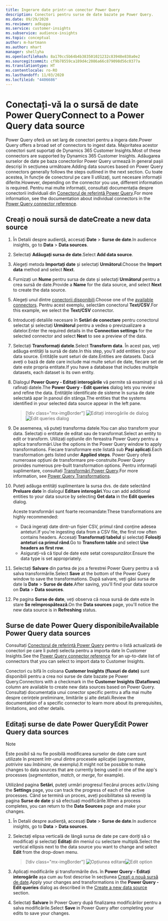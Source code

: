 ```yaml
---
title: Ingerare date printr-un conector Power Query
description: Conectori pentru surse de date bazate pe Power Query.
ms.date: 09/29/2020
ms.reviewer: adkuppa
ms.service: customer-insights
ms.subservice: audience-insights
ms.topic: conceptual
author: m-hartmann
ms.author: mhart
manager: shellyha
ms.openlocfilehash: 8a170cc5b64b4b383501021232c83948e838a0e2
ms.sourcegitcommit: cf9b78559ca189d4c2086a66c879098d56c0377a
ms.translationtype: HT
ms.contentlocale: ro-RO
ms.lasthandoff: 11/03/2020
ms.locfileid: "4406686"
---
```

# <a name="connect-to-a-power-query-data-source"></a><span data-ttu-id="aa3eb-103">Conectați-vă la o sursă de date Power Query</span><span class="sxs-lookup"><span data-stu-id="aa3eb-103">Connect to a Power Query data source</span></span>

<span data-ttu-id="aa3eb-104">Power Query oferă un set larg de conectori pentru a ingera date.</span><span class="sxs-lookup"><span data-stu-id="aa3eb-104">Power Query offers a broad set of connectors to ingest data.</span></span> <span data-ttu-id="aa3eb-105">Majoritatea acestor conectori sunt suportați de Dynamics 365 Customer Insights.</span><span class="sxs-lookup"><span data-stu-id="aa3eb-105">Most of these connectors are supported by Dynamics 365 Customer Insights.</span></span> <span data-ttu-id="aa3eb-106">Adăugarea surselor de date pe baza conectorilor Power Query urmează în general pașii descriși în secțiunea următoare.</span><span class="sxs-lookup"><span data-stu-id="aa3eb-106">Adding data sources based on Power Query connectors generally follows the steps outlined in the next section.</span></span> <span data-ttu-id="aa3eb-107">Cu toate acestea, în funcție de conectorul pe care îl utilizați, sunt necesare informații diferite.</span><span class="sxs-lookup"><span data-stu-id="aa3eb-107">However, depending on the connector you use, different information is required.</span></span> <span data-ttu-id="aa3eb-108">Pentru mai multe informații, consultați documentația despre conectorii individuali din [Conectorul de referință Power Query](https://docs.microsoft.com/power-query/connectors/).</span><span class="sxs-lookup"><span data-stu-id="aa3eb-108">For more information, see the documentation about individual connectors in the [Power Query connector reference](https://docs.microsoft.com/power-query/connectors/).</span></span>

## <a name="create-a-new-data-source"></a><span data-ttu-id="aa3eb-109">Creați o nouă sursă de date</span><span class="sxs-lookup"><span data-stu-id="aa3eb-109">Create a new data source</span></span>

1. <span data-ttu-id="aa3eb-110">În Detalii despre audiență, accesați **Date** > **Surse de date**.</span><span class="sxs-lookup"><span data-stu-id="aa3eb-110">In audience insights, go to **Data** > **Data sources**.</span></span>

1. <span data-ttu-id="aa3eb-111">Selectați **Adăugați sursa de date**.</span><span class="sxs-lookup"><span data-stu-id="aa3eb-111">Select **Add data source**.</span></span>

1. <span data-ttu-id="aa3eb-112">Alegeți metoda **Importați date** și selectați **Următorul**.</span><span class="sxs-lookup"><span data-stu-id="aa3eb-112">Choose the **Import data** method and select **Next**.</span></span>

1. <span data-ttu-id="aa3eb-113">Furnizați un **Nume** pentru sursa de date și selectați **Următorul** pentru a crea sursă de date.</span><span class="sxs-lookup"><span data-stu-id="aa3eb-113">Provide a **Name** for the data source, and select **Next** to create the data source.</span></span>

1. <span data-ttu-id="aa3eb-114">Alegeți unul dintre [conectorii disponibili](#available-power-query-data-sources).</span><span class="sxs-lookup"><span data-stu-id="aa3eb-114">Choose one of the [available connectors](#available-power-query-data-sources).</span></span> <span data-ttu-id="aa3eb-115">Pentru acest exemplu, selectăm conectorul **Text/CSV**.</span><span class="sxs-lookup"><span data-stu-id="aa3eb-115">For this example, we select the **Text/CSV** connector.</span></span>

1. <span data-ttu-id="aa3eb-116">Introduceți detaliile necesare în **Setări de conectare** pentru conectorul selectat și selectați **Următorul** pentru a vedea o previzualizare a datelor.</span><span class="sxs-lookup"><span data-stu-id="aa3eb-116">Enter the required details in the **Connection settings** for the selected connector and select **Next** to see a preview of the data.</span></span>

1. <span data-ttu-id="aa3eb-117">Selectați **Transformați datele**.</span><span class="sxs-lookup"><span data-stu-id="aa3eb-117">Select **Transform data**.</span></span> <span data-ttu-id="aa3eb-118">În acest pas, veți adăuga entități la sursă de date.</span><span class="sxs-lookup"><span data-stu-id="aa3eb-118">In this step, you'll add entities to your data source.</span></span> <span data-ttu-id="aa3eb-119">Entitățile sunt seturi de date.</span><span class="sxs-lookup"><span data-stu-id="aa3eb-119">Entities are datasets.</span></span> <span data-ttu-id="aa3eb-120">Dacă aveți o bază de date care include mai multe seturi de date, fiecare set de date este propria entitate.</span><span class="sxs-lookup"><span data-stu-id="aa3eb-120">If you have a database that includes multiple datasets, each dataset is its own entity.</span></span>

1. <span data-ttu-id="aa3eb-121">Dialogul **Power Query - Editați interogările** vă permite să examinați și să rafinați datele.</span><span class="sxs-lookup"><span data-stu-id="aa3eb-121">The **Power Query - Edit queries** dialog lets you review and refine the data.</span></span> <span data-ttu-id="aa3eb-122">Entitățile identificate de sisteme în sursa de date selectată apar în panoul din stânga.</span><span class="sxs-lookup"><span data-stu-id="aa3eb-122">The entities that the systems identified in your selected data source appear in the left pane.</span></span>

   > [!div class="mx-imgBorder"]
   > <span data-ttu-id="aa3eb-123">![Editați interogările de dialog](media/data-manager-configure-edit-queries.png "Editați interogările de dialog")</span><span class="sxs-lookup"><span data-stu-id="aa3eb-123">![Edit queries dialog](media/data-manager-configure-edit-queries.png "Edit queries dialog")</span></span>

1. <span data-ttu-id="aa3eb-124">De asemenea, vă puteți transforma datele.</span><span class="sxs-lookup"><span data-stu-id="aa3eb-124">You can also transform your data.</span></span> <span data-ttu-id="aa3eb-125">Selectați o entitate de editat sau de transformat.</span><span class="sxs-lookup"><span data-stu-id="aa3eb-125">Select an entity to edit or transform.</span></span> <span data-ttu-id="aa3eb-126">Utilizați opțiunile din fereastra Power Query pentru a aplica transformări.</span><span class="sxs-lookup"><span data-stu-id="aa3eb-126">Use the options in the Power Query window to apply transformations.</span></span> <span data-ttu-id="aa3eb-127">Fiecare transformare este listată sub **Pași aplicați**.</span><span class="sxs-lookup"><span data-stu-id="aa3eb-127">Each transformation gets listed under **Applied steps**.</span></span> <span data-ttu-id="aa3eb-128">Power Query oferă numeroase opțiuni de transformare pre-construite.</span><span class="sxs-lookup"><span data-stu-id="aa3eb-128">Power Query provides numerous pre-built transformation options.</span></span> <span data-ttu-id="aa3eb-129">Pentru informații suplimentare, consultați [Transformări Power Query](https://docs.microsoft.com/power-query/power-query-what-is-power-query#transformations).</span><span class="sxs-lookup"><span data-stu-id="aa3eb-129">For more information, see [Power Query Transformations](https://docs.microsoft.com/power-query/power-query-what-is-power-query#transformations).</span></span>

1. <span data-ttu-id="aa3eb-130">Puteți adăuga entități suplimentare la sursa dvs. de date selectând **Preluare date** în dialogul **Editare interogări**.</span><span class="sxs-lookup"><span data-stu-id="aa3eb-130">You can add additional entities to your data source by selecting **Get data** in the **Edit queries** dialog.</span></span>

   <span data-ttu-id="aa3eb-131">Aceste transformări sunt foarte recomandate:</span><span class="sxs-lookup"><span data-stu-id="aa3eb-131">These transformations are highly recommended:</span></span>

   - <span data-ttu-id="aa3eb-132">Dacă ingerați date dintr-un fișier CSV, primul rând conține adesea anteturi.</span><span class="sxs-lookup"><span data-stu-id="aa3eb-132">If you're ingesting data from a CSV file, the first row often contains headers.</span></span> <span data-ttu-id="aa3eb-133">Accesați **Transformați tabelul** și selectați **Folosiți anteturi ca primul rând**.</span><span class="sxs-lookup"><span data-stu-id="aa3eb-133">Go to **Transform table** and select **Use headers as first row**.</span></span>
   - <span data-ttu-id="aa3eb-134">Asigurați-vă că tipul de date este setat corespunzător.</span><span class="sxs-lookup"><span data-stu-id="aa3eb-134">Ensure the data type is set appropriately.</span></span>

1. <span data-ttu-id="aa3eb-135">Selectați **Salvare** din partea de jos a ferestrei Power Query pentru a vă salva transformările.</span><span class="sxs-lookup"><span data-stu-id="aa3eb-135">Select **Save** at the bottom of the Power Query window to save the transformations.</span></span> <span data-ttu-id="aa3eb-136">După salvare, veți găsi sursa de date la **Date** > **Surse de date**.</span><span class="sxs-lookup"><span data-stu-id="aa3eb-136">After saving, you'll find your data source on **Data** > **Data sources**.</span></span>

1. <span data-ttu-id="aa3eb-137">Pe pagina **Surse de date**, veți observa că noua sursă de date este în stare **Se reîmprospătează**.</span><span class="sxs-lookup"><span data-stu-id="aa3eb-137">On the **Data sources** page, you'll notice the new data source is in **Refreshing** status.</span></span>

## <a name="available-power-query-data-sources"></a><span data-ttu-id="aa3eb-138">Surse de date Power Query disponibile</span><span class="sxs-lookup"><span data-stu-id="aa3eb-138">Available Power Query data sources</span></span>

<span data-ttu-id="aa3eb-139">Consultați [Conectorul de referință Power Query](https://docs.microsoft.com/power-query/connectors/) pentru o listă actualizată de conectori pe care îi puteți selecta pentru a importa date în Customer Insights.</span><span class="sxs-lookup"><span data-stu-id="aa3eb-139">See the [Power Query connector reference](https://docs.microsoft.com/power-query/connectors/) for an up-to-date list of connectors that you can select to import data to Customer Insights.</span></span> 

<span data-ttu-id="aa3eb-140">Conectori cu bifă în coloana **Customer Insights (fluxuri de date)** sunt disponibili pentru a crea noi surse de date bazate pe Power Query.</span><span class="sxs-lookup"><span data-stu-id="aa3eb-140">Connectors with a checkmark in the **Customer Insights (Dataflows)** column are available to create new data sources based on Power Query.</span></span> <span data-ttu-id="aa3eb-141">Consultați documentația unui conector specific pentru a afla mai multe despre cerințele preliminare, limitările și alte detalii.</span><span class="sxs-lookup"><span data-stu-id="aa3eb-141">Review the documentation of a specific connector to learn more about its prerequisites, limitations, and other details.</span></span>

## <a name="edit-power-query-data-sources"></a><span data-ttu-id="aa3eb-142">Editați surse de date Power Query</span><span class="sxs-lookup"><span data-stu-id="aa3eb-142">Edit Power Query data sources</span></span>

> [!NOTE]
> <span data-ttu-id="aa3eb-143">Este posibil să nu fie posibilă modificarea surselor de date care sunt utilizate în prezent într-unul dintre procesele aplicației (*segmentare*, *potrivire* sau *îmbinare*, de exemplu).</span><span class="sxs-lookup"><span data-stu-id="aa3eb-143">It might not be possible to make changes to data sources that are currently being used in one of the app's processes (*segmentation*, *match*, or *merge*, for example).</span></span> 
>
> <span data-ttu-id="aa3eb-144">Utilizând pagina **Setări**, puteți urmări progresul fiecărui proces activ.</span><span class="sxs-lookup"><span data-stu-id="aa3eb-144">Using the **Settings** page, you can track the progress of each of the active processes.</span></span> <span data-ttu-id="aa3eb-145">Când se termină un proces, aveți posibilitatea să reveniți la pagina **Surse de date** și să efectuați modificările.</span><span class="sxs-lookup"><span data-stu-id="aa3eb-145">When a process completes, you can return to the **Data Sources** page and make your changes.</span></span>

1. <span data-ttu-id="aa3eb-146">În Detalii despre audiență, accesați **Date** > **Surse de date**.</span><span class="sxs-lookup"><span data-stu-id="aa3eb-146">In audience insights, go to **Data** > **Data sources**.</span></span>

2. <span data-ttu-id="aa3eb-147">Selectați elipsa verticală de lângă sursa de date pe care doriți să o modificați și selectați **Editați** din meniul cu selectare multiplă.</span><span class="sxs-lookup"><span data-stu-id="aa3eb-147">Select the vertical ellipsis next to the data source you want to change and select **Edit** from the drop-down menu.</span></span>

   > [!div class="mx-imgBorder"]
   > <span data-ttu-id="aa3eb-148">![Opțiunea editare](media/edit-option-data-sources.png "Opțiunea editare")</span><span class="sxs-lookup"><span data-stu-id="aa3eb-148">![Edit option](media/edit-option-data-sources.png "Edit option")</span></span>

3. <span data-ttu-id="aa3eb-149">Aplicați modificările și transformările dvs. în **Power Query - Editați interogările** așa cum au fost descrise în secțiunea [Creați o nouă sursă de date](#create-a-new-data-source).</span><span class="sxs-lookup"><span data-stu-id="aa3eb-149">Apply your changes and transformations in the **Power Query - Edit queries** dialog as described in the [Create a new data source](#create-a-new-data-source) section.</span></span>

4. <span data-ttu-id="aa3eb-150">Selectați **Salvare** în Power Query după finalizarea modificărilor pentru a salva modificările.</span><span class="sxs-lookup"><span data-stu-id="aa3eb-150">Select **Save** in Power Query after completing your edits to save your changes.</span></span>
